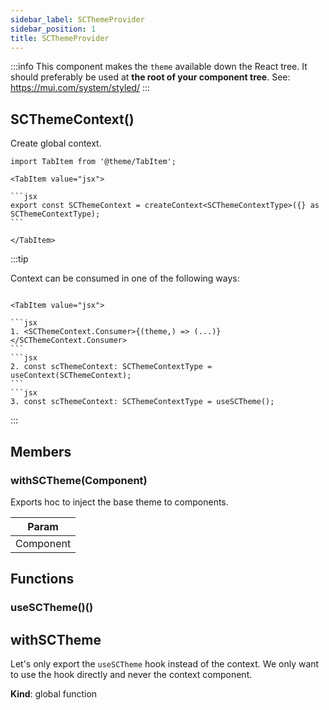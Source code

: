 ```yaml
---
sidebar_label: SCThemeProvider
sidebar_position: 1
title: SCThemeProvider
---
```


:::info
This component makes the <code>theme</code> available down the React tree.
It should preferably be used at <strong>the root of your component tree</strong>.
See: https://mui.com/system/styled/
:::

## SCThemeContext()

Create global context.

````mdx-code-block
import TabItem from '@theme/TabItem';

<TabItem value="jsx">

```jsx
export const SCThemeContext = createContext<SCThemeContextType>({} as SCThemeContextType);
```

</TabItem>
````

:::tip

<p>Context can be consumed in one of the following ways:</p>

````mdx-code-block

<TabItem value="jsx">

```jsx
1. <SCThemeContext.Consumer>{(theme,) => (...)}</SCThemeContext.Consumer>
```
```jsx
2. const scThemeContext: SCThemeContextType = useContext(SCThemeContext);
```
```jsx
3. const scThemeContext: SCThemeContextType = useSCTheme();
````
</TabItem>

:::


## Members

### withSCTheme(Component)

Exports hoc to inject the base theme to components.

| Param |
| --- |
| Component | 

## Functions

### useSCTheme()()

## withSCTheme
<p>Let's only export the <code>useSCTheme</code> hook instead of the context.
We only want to use the hook directly and never the context component.</p>

**Kind**: global function  